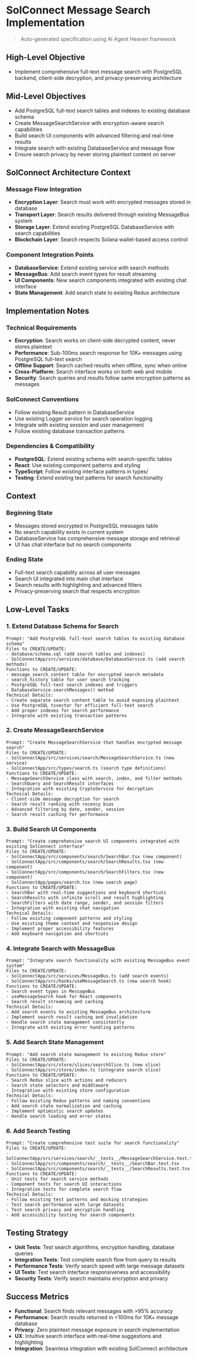 # SolConnect Message Search Implementation
> Auto-generated specification using AI Agent Heaven framework

## High-Level Objective
- Implement comprehensive full-text message search with PostgreSQL backend, client-side decryption, and privacy-preserving architecture

## Mid-Level Objectives
- Add PostgreSQL full-text search tables and indexes to existing database schema
- Create MessageSearchService with encryption-aware search capabilities
- Build search UI components with advanced filtering and real-time results
- Integrate search with existing DatabaseService and message flow
- Ensure search privacy by never storing plaintext content on server

## SolConnect Architecture Context

### Message Flow Integration
- **Encryption Layer**: Search must work with encrypted messages stored in database
- **Transport Layer**: Search results delivered through existing MessageBus system
- **Storage Layer**: Extend existing PostgreSQL DatabaseService with search capabilities
- **Blockchain Layer**: Search respects Solana wallet-based access control

### Component Integration Points
- **DatabaseService**: Extend existing service with search methods
- **MessageBus**: Add search event types for result streaming
- **UI Components**: New search components integrated with existing chat interface
- **State Management**: Add search state to existing Redux architecture

## Implementation Notes

### Technical Requirements
- **Encryption**: Search works on client-side decrypted content, never stores plaintext
- **Performance**: Sub-100ms search response for 10K+ messages using PostgreSQL full-text search
- **Offline Support**: Search cached results when offline, sync when online
- **Cross-Platform**: Search interface works on both web and mobile
- **Security**: Search queries and results follow same encryption patterns as messages

### SolConnect Conventions
- Follow existing Result<T> pattern in DatabaseService
- Use existing Logger service for search operation logging
- Integrate with existing session and user management
- Follow existing database transaction patterns

### Dependencies & Compatibility
- **PostgreSQL**: Extend existing schema with search-specific tables
- **React**: Use existing component patterns and styling
- **TypeScript**: Follow existing interface patterns in types/
- **Testing**: Extend existing test patterns for search functionality

## Context

### Beginning State
- Messages stored encrypted in PostgreSQL messages table
- No search capability exists in current system
- DatabaseService has comprehensive message storage and retrieval
- UI has chat interface but no search components

### Ending State
- Full-text search capability across all user messages
- Search UI integrated into main chat interface
- Search results with highlighting and advanced filters
- Privacy-preserving search that respects encryption

## Low-Level Tasks

### 1. Extend Database Schema for Search
```
Prompt: "Add PostgreSQL full-text search tables to existing database schema"
Files to CREATE/UPDATE:
- database/schema.sql (add search tables and indexes)
- SolConnectApp/src/services/database/DatabaseService.ts (add search methods)
Functions to CREATE/UPDATE:
- message_search_content table for encrypted search metadata
- search_history table for user search tracking
- PostgreSQL full-text search indexes and triggers
- DatabaseService.searchMessages() method
Technical Details:
- Create separate search content table to avoid exposing plaintext
- Use PostgreSQL tsvector for efficient full-text search
- Add proper indexes for search performance
- Integrate with existing transaction patterns
```

### 2. Create MessageSearchService
```
Prompt: "Create MessageSearchService that handles encrypted message search"
Files to CREATE/UPDATE:
- SolConnectApp/src/services/search/MessageSearchService.ts (new service)
- SolConnectApp/src/types/search.ts (search type definitions)
Functions to CREATE/UPDATE:
- MessageSearchService class with search, index, and filter methods
- SearchQuery and SearchResult interfaces
- Integration with existing CryptoService for decryption
Technical Details:
- Client-side message decryption for search
- Search result ranking with recency bias
- Advanced filtering by date, sender, session
- Search result caching for performance
```

### 3. Build Search UI Components
```
Prompt: "Create comprehensive search UI components integrated with existing SolConnect interface"
Files to CREATE/UPDATE:
- SolConnectApp/src/components/search/SearchBar.tsx (new component)
- SolConnectApp/src/components/search/SearchResults.tsx (new component)  
- SolConnectApp/src/components/search/SearchFilters.tsx (new component)
- SolConnectApp/pages/search.tsx (new search page)
Functions to CREATE/UPDATE:
- SearchBar with real-time suggestions and keyboard shortcuts
- SearchResults with infinite scroll and result highlighting
- SearchFilters with date range, sender, and session filters
- Integration with existing chat navigation
Technical Details:
- Follow existing component patterns and styling
- Use existing theme context and responsive design
- Implement proper accessibility features
- Add keyboard navigation and shortcuts
```

### 4. Integrate Search with MessageBus
```
Prompt: "Integrate search functionality with existing MessageBus event system"
Files to CREATE/UPDATE:
- SolConnectApp/src/services/MessageBus.ts (add search events)
- SolConnectApp/src/hooks/useMessageSearch.ts (new search hook)
Functions to CREATE/UPDATE:
- Search event types in MessageBus
- useMessageSearch hook for React components
- Search result streaming and caching
Technical Details:
- Add search events to existing MessageBus architecture
- Implement search result caching and invalidation
- Handle search state management consistently
- Integrate with existing error handling patterns
```

### 5. Add Search State Management
```
Prompt: "Add search state management to existing Redux store"
Files to CREATE/UPDATE:
- SolConnectApp/src/store/slices/searchSlice.ts (new slice)
- SolConnectApp/src/store/index.ts (integrate search slice)
Functions to CREATE/UPDATE:
- Search Redux slice with actions and reducers
- Search state selectors and middleware
- Integration with existing store configuration
Technical Details:
- Follow existing Redux patterns and naming conventions
- Add search state normalization and caching
- Implement optimistic search updates
- Handle search loading and error states
```

### 6. Add Search Testing
```
Prompt: "Create comprehensive test suite for search functionality"
Files to CREATE/UPDATE:
- SolConnectApp/src/services/search/__tests__/MessageSearchService.test.ts
- SolConnectApp/src/components/search/__tests__/SearchBar.test.tsx
- SolConnectApp/src/components/search/__tests__/SearchResults.test.tsx
Functions to CREATE/UPDATE:
- Unit tests for search service methods
- Component tests for search UI interactions
- Integration tests for complete search flow
Technical Details:
- Follow existing test patterns and mocking strategies
- Test search performance with large datasets
- Test search privacy and encryption handling
- Add accessibility testing for search components
```

## Testing Strategy
- **Unit Tests**: Test search algorithms, encryption handling, database queries
- **Integration Tests**: Test complete search flow from query to results
- **Performance Tests**: Verify search speed with large message datasets
- **UI Tests**: Test search interface responsiveness and accessibility
- **Security Tests**: Verify search maintains encryption and privacy

## Success Metrics
- **Functional**: Search finds relevant messages with >95% accuracy
- **Performance**: Search results returned in <100ms for 10K+ message database
- **Privacy**: Zero plaintext message exposure in search implementation
- **UX**: Intuitive search interface with real-time suggestions and highlighting
- **Integration**: Seamless integration with existing SolConnect architecture
